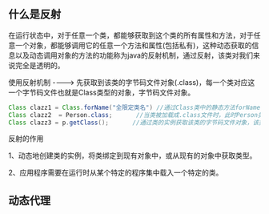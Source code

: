 ## 什么是反射

在运行状态中，对于任意一个类，都能够获取到这个类的所有属性和方法，对于任意一个对象，都能够调用它的任意一个方法和属性(包括私有)，这种动态获取的信息以及动态调用对象的方法的功能称为java的反射机制，通过反射，该类对我们来说完全是透明的。



使用反射机制   ----> 先获取到该类的字节码文件对象(.class)，每一个类对应这一个字节码文件也就是Class类型的对象，字节码文件对象。

```java
Class clazz1 = Class.forName("全限定类名") //通过Class类中的静态方法forName，直接获取到一个类的字节码文件对象，此时该类还是源文件阶段，并没有变为字节码文件。
Class clazz2  = Person.class;　　　　//当类被加载成.class文件时，此时Person类变成了.class，在获取该字节码文件对象，也就是获取自己， 该类处于字节码阶段。
Class clazz3 = p.getClass();　　　　//通过类的实例获取该类的字节码文件对象，该类处于创建对象阶段
```



反射的作用

1、动态地创建类的实例，将类绑定到现有对象中，或从现有的对象中获取类型。

2、应用程序需要在运行时从某个特定的程序集中载入一个特定的类。



## 动态代理









